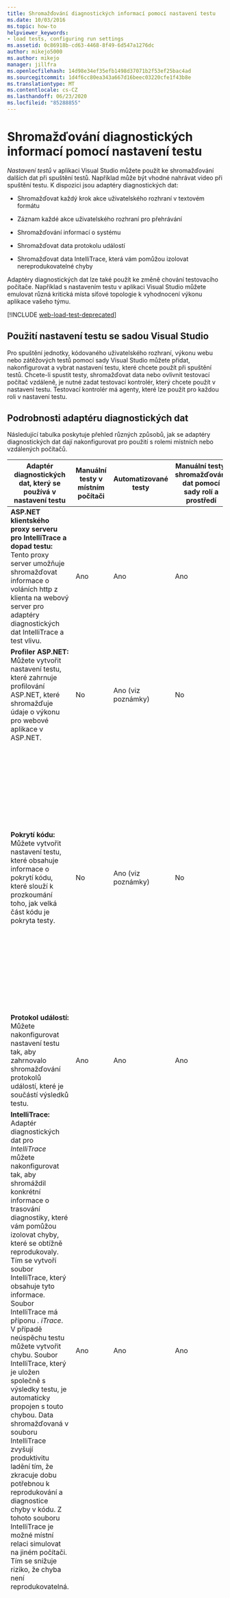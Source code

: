 ```yaml
---
title: Shromažďování diagnostických informací pomocí nastavení testu
ms.date: 10/03/2016
ms.topic: how-to
helpviewer_keywords:
- load tests, configuring run settings
ms.assetid: 0c86918b-cd63-4468-8f49-6d547a1276dc
author: mikejo5000
ms.author: mikejo
manager: jillfra
ms.openlocfilehash: 14d98e34ef35efb1498d37071b2f53ef25bac4ad
ms.sourcegitcommit: 1d4f6cc80ea343a667d16beec03220cfe1f43b8e
ms.translationtype: MT
ms.contentlocale: cs-CZ
ms.lasthandoff: 06/23/2020
ms.locfileid: "85288855"
---
```

# <a name="collect-diagnostic-information-using-test-settings"></a>Shromažďování diagnostických informací pomocí nastavení testu

*Nastavení testů* v aplikaci Visual Studio můžete použít ke shromažďování dalších dat při spuštění testů. Například může být vhodné nahrávat video při spuštění testu. K dispozici jsou adaptéry diagnostických dat:

- Shromažďovat každý krok akce uživatelského rozhraní v textovém formátu

- Záznam každé akce uživatelského rozhraní pro přehrávání

- Shromažďování informací o systému

- Shromažďovat data protokolu událostí

- Shromažďovat data IntelliTrace, která vám pomůžou izolovat nereprodukovatelné chyby

Adaptéry diagnostických dat lze také použít ke změně chování testovacího počítače. Například s nastavením testu v aplikaci Visual Studio můžete emulovat různá kritická místa síťové topologie k vyhodnocení výkonu aplikace vašeho týmu.

[!INCLUDE [web-load-test-deprecated](includes/web-load-test-deprecated.md)]

## <a name="use-test-settings-with-visual-studio"></a>Použití nastavení testu se sadou Visual Studio

Pro spuštění jednotky, kódovaného uživatelského rozhraní, výkonu webu nebo zátěžových testů pomocí sady Visual Studio můžete přidat, nakonfigurovat a vybrat nastavení testu, které chcete použít při spuštění testů. Chcete-li spustit testy, shromažďovat data nebo ovlivnit testovací počítač vzdáleně, je nutné zadat testovací kontrolér, který chcete použít v nastavení testu. Testovací kontrolér má agenty, které lze použít pro každou roli v nastavení testu.

## <a name="diagnostic-data-adapter-details"></a>Podrobnosti adaptéru diagnostických dat

Následující tabulka poskytuje přehled různých způsobů, jak se adaptéry diagnostických dat dají nakonfigurovat pro použití s rolemi místních nebo vzdálených počítačů.

|Adaptér diagnostických dat, který se používá v nastavení testu|Manuální testy v místním počítači|Automatizované testy|Manuální testy: shromažďování dat pomocí sady rolí a prostředí|Poznámky|
|-|-|-|-|-|
|**ASP.NET klientského proxy serveru pro IntelliTrace a dopad testu:** Tento proxy server umožňuje shromažďovat informace o voláních http z klienta na webový server pro adaptéry diagnostických dat IntelliTrace a test vlivu.|Ano|Ano|Ano|– Použijte tuto možnost pouze v případě, že jsou pro roli klienta vybrány adaptéry diagnostických dat IntelliTrace nebo test dopadu.|
|**Profiler ASP.NET:** Můžete vytvořit nastavení testu, které zahrnuje profilování ASP.NET, které shromažďuje údaje o výkonu pro webové aplikace v ASP.NET.|No|Ano (viz poznámky)|No|– Tento adaptér diagnostických dat je podporován pouze při spuštění zátěžových testů ze sady Visual Studio.|
|**Pokrytí kódu:** Můžete vytvořit nastavení testu, které obsahuje informace o pokrytí kódu, které slouží k prozkoumání toho, jak velká část kódu je pokryta testy.|No|Ano (viz poznámky)|No|– Pokrytí kódu lze použít pouze při spuštění automatizovaného testu ze sady Visual Studio nebo *mstest.exe*a pouze z počítače, na kterém je test spuštěn. Vzdálená kolekce není podporována.<br />– Shromažďování dat o pokrytí kódu nefunguje, pokud máte nastavení testu nakonfigurované na shromažďování informací IntelliTrace. **Poznámka:**  Tento adaptér diagnostických dat platí pouze pro nastavení testu sady Visual Studio. Nepoužívá se pro nastavení testu v Microsoft Test Manager (zastaralé v aplikaci Visual Studio 2017). Kromě toho je tento adaptér kompatibilní s projekty testů sady Visual Studio 2010. **Poznámka:**  Z důvodu kompatibility je pokrytí kódem použito při spuštění automatických testů z Microsoft Test Manager nebo na vzdáleném testovacím agentovi ze sady Visual Studio pomocí MSTest runneru.|
|**Protokol událostí:** Můžete nakonfigurovat nastavení testu tak, aby zahrnovalo shromažďování protokolů událostí, které je součástí výsledků testu.|Ano|Ano|Ano||
|**IntelliTrace:** Adaptér diagnostických dat pro *IntelliTrace* můžete nakonfigurovat tak, aby shromáždil konkrétní informace o trasování diagnostiky, které vám pomůžou izolovat chyby, které se obtížně reprodukovaly. Tím se vytvoří soubor IntelliTrace, který obsahuje tyto informace. Soubor IntelliTrace má příponu *. iTrace*. V případě neúspěchu testu můžete vytvořit chybu. Soubor IntelliTrace, který je uložen společně s výsledky testu, je automaticky propojen s touto chybou. Data shromažďovaná v souboru IntelliTrace zvyšují produktivitu ladění tím, že zkracuje dobu potřebnou k reprodukování a diagnostice chyby v kódu. Z tohoto souboru IntelliTrace je možné místní relaci simulovat na jiném počítači. Tím se snižuje riziko, že chyba není reprodukovatelná.|Ano|Ano|Ano|– Pokud povolíte shromažďování dat IntelliTrace, shromažďování dat o pokrytí kódu nefungují.<br />– Pokud používáte IntelliTrace pro roli webového klienta, je také nutné vybrat proxy klienta ASP.NET pro IntelliTrace a adaptér diagnostických dat dopadu testu.<br />-Podporovány jsou pouze následující verze služby IIS: IIS 7,0, IIS 7,5 a IIS 8,0.|
|**Emulace sítě:** Můžete určit, že chcete do testu umístit umělé zatížení sítě pomocí nastavení testu. Emulace sítě má vliv na komunikaci do a z počítače tím, že emuluje konkrétní rychlost síťového připojení, například telefonické připojení. |No|Ano (viz poznámky)|No|Adaptér diagnostických dat emulace sítě můžete použít pro roli klienta nebo serveru. Nemusíte používat adaptér na obou těchto rolích, které vzájemně komunikují. **Poznámka:**  Tento adaptér diagnostických dat platí pouze pro nastavení testu sady Visual Studio. Nepoužívá se pro nastavení testu v Microsoft Test Manager (zastaralé v aplikaci Visual Studio 2017). **Poznámka:**  K zvýšení rychlosti síťového připojení nelze použít emulaci sítě. **Upozornění:**  Pokud zahrnete adaptér diagnostických dat emulace sítě do nastavení testu a máte v úmyslu ho použít na místním počítači, je nutné také připojit ovladač emulace sítě k jednomu z síťových adaptérů vašeho počítače. Ovladač emulace sítě je vyžadován pro fungování adaptéru diagnostických dat síťové emulace. Ovladač emulace sítě je nainstalovaný a vázaný na adaptér dvěma způsoby: <ul><li>**Ovladač pro emulaci sítě nainstalovaný s Microsoft Visual Studio testovacího agenta:** Testovacího agenta sady Visual Studio lze použít na vzdálených počítačích i na místním počítači. Když nainstalujete testovacího agenta sady Visual Studio, proces instalace zahrnuje konfigurační krok, který váže ovladač emulace sítě k vaší síťové kartě. Další informace najdete v tématu [instalace a konfigurace testovacích agentů](../test/lab-management/install-configure-test-agents.md).</li><li>**Ovladač pro emulaci sítě nainstalovaný s Microsoft Visual Studio Test Professional:** Při prvním použití emulace sítě budete vyzváni k navázání ovladače emulace sítě na síťovou kartu.</li></ul> Ovladač emulace sítě můžete také nainstalovat z příkazového řádku na místním počítači bez instalace testovacího agenta sady Visual Studio pomocí následujícího příkazu: **VSTESTCONFIG NETWORKEMULATION/Install** **Upozornění:** adaptér emulace sítě je ignorován pomocí zátěžových testů. Místo toho testy zatížení používají nastavení, která jsou uvedena v síťové kombinaci scénáře zátěžového testu.|
|**Systémové informace:** Nastavení testu lze nastavit tak, aby obsahovalo systémové informace o počítači, na kterém je test spuštěn.|Ano|Ano|Ano||
|**Dopad testu:** Můžete shromažďovat informace o metodách kódu vaší aplikace, které byly použity při spuštění testovacího případu. To lze použít společně se změnami v kódu aplikace, které vývojáři udělali k určení, které testy byly ovlivněny změnami vývoje.|Ano|Ano|Ano|– Pokud shromažďujete data dopadu testu pro roli webového klienta, je také nutné vybrat proxy server klienta ASP.NET pro adaptér diagnostických dat IntelliTrace a dopad testu.<br />-Podporovány jsou pouze následující verze služby IIS: IIS 7,0, IIS 7,5 a IIS 8,0.|
|**Záznam videa:** Můžete vytvořit záznam videa relace plochy při spuštění testu. Video může pomáhat ostatním členům týmu izolovat problémy s aplikacemi, které se obtížně reprodukovaly.|Yes|Ano (viz poznámky)|Yes|– Pokud povolíte, aby byl software testovacího agenta spuštěn jako proces namísto služby, můžete vytvořit záznam videa při spuštění automatizovaných testů.|
